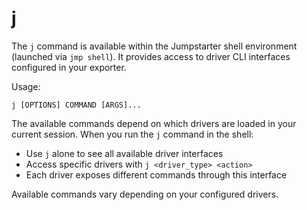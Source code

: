# j

The `j` command is available within the Jumpstarter shell environment (launched
via `jmp shell`). It provides access to driver CLI interfaces configured in your
exporter.

Usage:

```shell
j [OPTIONS] COMMAND [ARGS]...
```

The available commands depend on which drivers are loaded in your current
session. When you run the `j` command in the shell:

- Use `j` alone to see all available driver interfaces
- Access specific drivers with `j <driver_type> <action>`
- Each driver exposes different commands through this interface

Available commands vary depending on your configured drivers.